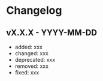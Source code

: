 # Changelog

## vX.X.X - YYYY-MM-DD

- added: xxx
- changed: xxx
- deprecated: xxx
- removed: xxx
- fixed: xxx
